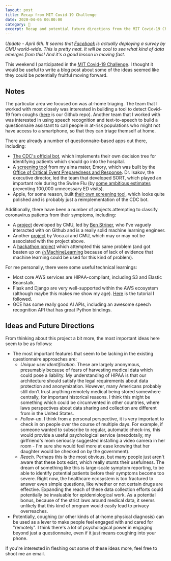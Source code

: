 ```yaml
---
layout: post
title: Recap from MIT Covid-19 Challenge
date: 2020-04-05 00:00:00
category: 🧐
excerpt: Recap and potential future directions from the MIT Covid-19 Challenge.
---
```


*Update - April 6th. It seems that [Facebook][zuck-facebook] is actually deploying a survey by CMU world-wide. This is pretty neat. It will be cool to see what kind of data emerges from this! And it's a good lesson in moving fast.*

This weekend I participated in the [MIT Covid-19 Challenge][challenge-link]. I thought it would be useful to write a blog post about some of the ideas seemed like they could be potentially fruitful moving forward.

## Notes

The particular area we focused on was at-home triaging. The team that I worked with most closely was interested in building a tool to detect Covid-19 from coughs ([here][github-link] is our Github repo). Another team that I worked with was interested in using speech recognition and text-to-speech to build a questionnaire assistant to call people in at-risk populations who might not have access to a smartphone, so that they can triage themself at home.

There are already a number of questionnaire-based apps out there, including:

- [The CDC's official bot][cdc-bot], which implements their own decision tree for identifying patients which should go into the hospital.
- A [screening tool][emory-checker] from my alma mater, Emory, which was built by the [Office of Critical Event Preparedness and Response][emory-critical-prep]. Dr. Isakov, the executive director, led the team that developed SORT, which played an important role during the Swine Flu (by [some ambitious estimates][sort-paper] preventing 100,000 unnecessary ED visits).
- Apple, for some reason, built [their own screening tool][apple-bot], which looks quite polished and is probably just a reimplementation of the CDC bot.

Additionally, there have been a number of projects attempting to classify coronavirus patients from their symptoms, including:

- A [project][cmu-checker] developed by CMU, led by [Ben Striner][ben-striner], who I've vaguely interacted with on Github and is a really solid machine learning engineer.
- Another [project][voca-ai] by Voca.ai and CMU, which may or may not be associated with the project above.
- A [hackathon project][cough-detect-hack] which attempted this same problem (and got beaten up on [/r/MachineLearning][cough-detect-hack-reddit] because of lack of evidence that machine learning could be used for this kind of problem).

For me personally, there were some useful technical learnings:

- Most core AWS services are HIPAA-compliant, including S3 and Elastic Beanstalk.
- Flask and Django are very well-supported within the AWS ecosystem (although maybe this makes me show my age). [Here][aws-flask] is the tutorial I followed.
- GCE has some really good AI APIs, including an awesome speech recognition API that has great Python bindings.

## Ideas and Future Directions

From thinking about this project a bit more, the most important ideas here seem to be as follows:

- The most important features that seem to be lacking in the existing questionnaire approaches are:
  - *Unique user identification*. These are largely anonymous, presumably because of fears of harvesting medical data which could pose a liability. My understanding of HIPAA is that our architecture should satisfy the legal requirements about data protection and anonymization. However, many Americans probably still don't trust anything remotely medical being stored somewhere centrally, for important historical reasons. I think this might be something which could be circumvented in other countries, where laws perspectives about data sharing and collection are different from in the United States.
  - *Follow-up*. I think from a personal perspective, it is very important to check in on people over the course of multiple days. For example, if someone wanted to subscribe to regular, automatic check-ins, this would provide a useful psychological service (anecdotally, my girlfriend's mom seriously suggested installing a video camera in her room - I'm sure she would feel more at ease knowing that her daughter would be checked on by the government).
  - *Reach*. Perhaps this is the most obvious, but many people just aren't aware that these bots exist, which really stunts their usefulness. The dream of something like this is large-scale symptom reporting, to be able to identify potential patients before their symptoms become too severe. Right now, the healthcare ecosystem is too fractured to answer even simple questions, like whether or not certain drugs are effective. Expanding the reach of these data collection efforts could potentially be invaluable for epidemiological work. As a potential bonus, because of the strict laws around medical data, it seems unlikely that this kind of program would easily lead to privacy overreaches.
- Potentially, coughing (or other kinds of at-home physical diagnosis) can be used as a lever to make people feel engaged with and cared for "remotely". I think there's a lot of psychological power in engaging beyond just a questionnaire, even if it just means coughing into your phone.

If you're interested in fleshing out some of these ideas more, feel free to shoot me an email.

[challenge-link]: https://covid19challenge.mit.edu/
[github-link]: https://github.com/codekansas/covid-cough-prediction
[aws-flask]: https://docs.aws.amazon.com/elasticbeanstalk/latest/dg/create-deploy-python-flask.html
[emory-checker]: https://c19check.com/
[voca-ai]: https://voca.ai/corona-virus/
[cmu-checker]: https://futurism.com/neoscope/new-app-detects-covid19-voice
[cdc-bot]: https://covid19healthbot.cdc.gov/
[apple-bot]: https://www.apple.com/covid19/
[emory-critical-prep]: https://emergency.emory.edu/about/team/index.html
[sort-paper]: https://www.ncbi.nlm.nih.gov/pmc/articles/PMC7115325/
[ben-striner]: https://github.com/bstriner
[cough-detect-hack]: https://devpost.com/software/detect-now
[cough-detect-hack-reddit]: https://www.reddit.com/r/MachineLearning/comments/frf02x/p_covid19_cough_detection_model_deep_learning/
[zuck-facebook]: https://www.facebook.com/zuck
